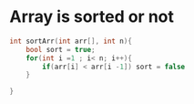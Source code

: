 # Array is sorted or not

```cpp
int sortArr(int arr[], int n){
    bool sort = true;
    for(int i =1 ; i< n; i++){
        if(arr[i] < arr[i -1]) sort = false
    }

}

```
